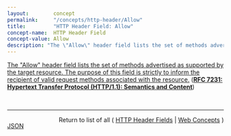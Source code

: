 ```yaml
---
layout:        concept
permalink:     "/concepts/http-header/Allow"
title:         "HTTP Header Field: Allow"
concept-name:  HTTP Header Field
concept-value: Allow
description: "The \"Allow\" header field lists the set of methods advertised as supported by the target resource. The purpose of this field is strictly to inform the recipient of valid request methods associated with the resource."
---
```


[The "Allow" header field lists the set of methods advertised as supported by the target resource. The purpose of this field is strictly to inform the recipient of valid request methods associated with the resource.](https://datatracker.ietf.org/doc/html/rfc7231#section-7.4.1 "Read documentation for HTTP Header Field &#34;Allow&#34;") (**[RFC 7231: Hypertext Transfer Protocol (HTTP/1.1): Semantics and Content](/specs/IETF/RFC/7231 "The Hypertext Transfer Protocol (HTTP) is an application-level protocol for distributed, collaborative, hypertext information systems. This document defines the semantics of HTTP/1.1 messages as expressed by request methods, request header fields, response status codes, and response header fields, along with the payload of messages (metadata and body content) and mechanisms for content negotiation.")**)

<br/>
<hr/>

<p style="float : left"><a href="./Allow.json" title="JSON representing this particular Web Concept value">JSON</a></p>
<p style="text-align: right">Return to list of all ( <a href="../http-header/">HTTP Header Fields</a> | <a href="../">Web Concepts</a> )</p>
